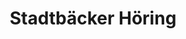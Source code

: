 ---
title: "Stadtbäcker Höring"
url: /dresden/stadtbaecker-hoering-raecknitzhoehe/
shop: Bäckerei
---
